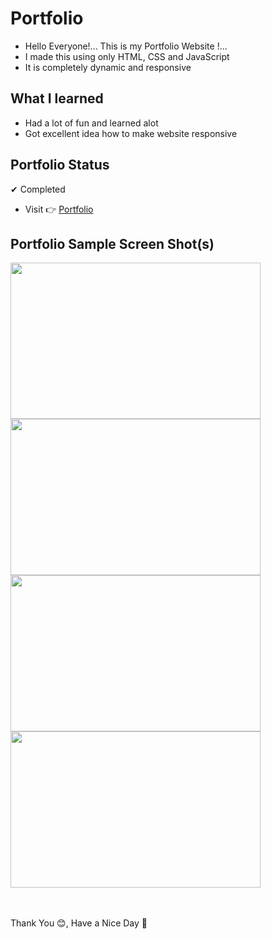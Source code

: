 # Portfolio
- Hello Everyone!... This is my Portfolio Website !...
- I made this using only HTML, CSS and JavaScript
- It is completely dynamic and responsive

## **What I learned**
- Had a lot of fun and learned alot
- Got excellent idea how to make website responsive

## **Portfolio Status**
✔ Completed <br> 
- Visit 👉 [Portfolio](https://shivanand6342.github.io/Portfolio/)

## **Portfolio Sample Screen Shot(s)**

<img align="left" width="400" height="250" src="https://i.postimg.cc/5yYtjmNf/1.png">
<img width="400" height="250" src="https://i.postimg.cc/sDGr2NjD/2.png">
<img align="left" width="400" height="250" src="https://i.ibb.co/GFRzW31/3.png">
<img width="400" height="250" src="https://i.postimg.cc/7YrkfNf3/4.png">
<br><br><br>


Thank You 😊, Have a Nice Day 🖤
